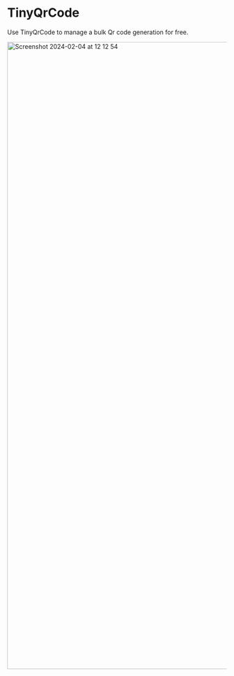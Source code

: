 # TinyQrCode

Use TinyQrCode to manage a bulk Qr code generation for free.

<img width="1440" alt="Screenshot 2024-02-04 at 12 12 54" src="https://github.com/Dahkenangnon/TinyQrCode/assets/57219141/933e0aa1-2787-4c04-b2e5-5b09db95b969">

